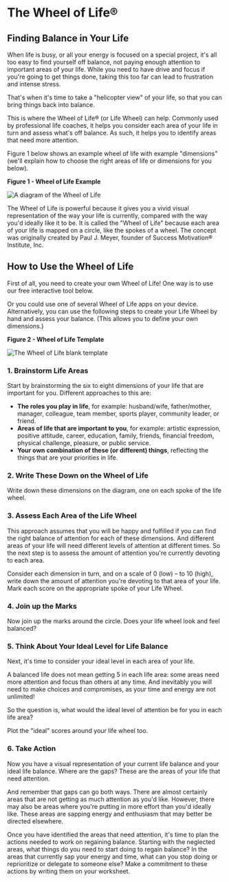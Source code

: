 

# The Wheel of Life®

## Finding Balance in Your Life

When life is busy, or all your energy is focused on a special project, it's all too easy to find yourself off balance, not paying enough attention to important areas of your life. While you need to have drive and focus if you're going to get things done, taking this too far can lead to frustration and intense stress.

That's when it's time to take a "helicopter view" of your life, so that you can bring things back into balance.

This is where the Wheel of Life® (or Life Wheel) can help. Commonly used by professional life coaches, it helps you consider each area of your life in turn and assess what's off balance. As such, it helps you to identify areas that need more attention.


Figure 1 below shows an example wheel of life with example "dimensions" (we'll explain how to choose the right areas of life or dimensions for you below).

**Figure 1 - Wheel of Life Example**

![](https://nova-live.imgix.net//image-a3de1c28-1e83-48b7-9dce-05a0334593a8.png?q=60&fm=webp&fit=crop&fp-x=0.5&crop=focalpoint&fp-y=0.5&rot=0&fp-z=1&h=452&w=486 "A diagram of the Wheel of Life")

The Wheel of Life is powerful because it gives you a vivid visual representation of the way your life is currently, compared with the way you'd ideally like it to be. It is called the "Wheel of Life" because each area of your life is mapped on a circle, like the spokes of a wheel. The concept was originally created by Paul J. Meyer, founder of Success Motivation® Institute, Inc.

## How to Use the Wheel of Life

First of all, you need to create your own Wheel of Life! One way is to use our free interactive tool below.

Or you could use one of several Wheel of Life apps on your device. Alternatively, you can use the following steps to create your Life Wheel by hand and assess your balance. (This allows you to define your own dimensions.)



**Figure 2 - Wheel of Life Template**

![](https://nova-live.imgix.net//image-6a2a40bb-5a89-47c8-8b71-eb506b9db25c.png?q=60&fm=webp&fit=crop&fp-x=0.5&crop=focalpoint&fp-y=0.5&rot=0&fp-z=1&h=452&w=486 "The Wheel of Life blank template")

### **1. Brainstorm Life Areas**

Start by brainstorming the six to eight dimensions of your life that are important for you. Different approaches to this are:

- **The roles you play in life**, for example: husband/wife, father/mother, manager, colleague, team member, sports player, community leader, or friend.
- **Areas of life that are important to you**, for example: artistic expression, positive attitude, career, education, family, friends, financial freedom, physical challenge, pleasure, or public service.
- **Your own combination of these (or different) things**, reflecting the things that are your priorities in life.

### 2. Write These Down on the Wheel of Life

Write down these dimensions on the diagram, one on each spoke of the life wheel.

### 3. Assess Each Area of the Life Wheel

This approach assumes that you will be happy and fulfilled if you can find the right balance of attention for each of these dimensions. And different areas of your life will need different levels of attention at different times. So the next step is to assess the amount of attention you're currently devoting to each area.

Consider each dimension in turn, and on a scale of 0 (low) – to 10 (high), write down the amount of attention you're devoting to that area of your life. Mark each score on the appropriate spoke of your Life Wheel.

### 4. Join up the Marks

Now join up the marks around the circle. Does your life wheel look and feel balanced?

### 5. Think About Your Ideal Level for Life Balance

Next, it's time to consider your ideal level in each area of your life.

A balanced life does not mean getting 5 in each life area: some areas need more attention and focus than others at any time. And inevitably you will need to make choices and compromises, as your time and energy are not unlimited!

So the question is, what would the ideal level of attention be for you in each life area?

Plot the "ideal" scores around your life wheel too.

### 6. Take Action

Now you have a visual representation of your current life balance and your ideal life balance. Where are the gaps? These are the areas of your life that need attention.

And remember that gaps can go both ways. There are almost certainly areas that are not getting as much attention as you'd like. However, there may also be areas where you're putting in more effort than you'd ideally like. These areas are sapping energy and enthusiasm that may better be directed elsewhere.

Once you have identified the areas that need attention, it's time to plan the actions needed to work on regaining balance. Starting with the neglected areas, what things do you need to start doing to regain balance? In the areas that currently sap your energy and time, what can you stop doing or reprioritize or delegate to someone else? Make a commitment to these actions by writing them on your worksheet.

